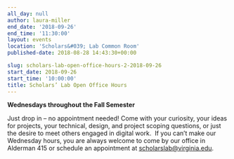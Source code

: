 ```yaml
---
all_day: null
author: laura-miller
end_date: '2018-09-26'
end_time: '11:30:00'
layout: events
location: 'Scholars&#039; Lab Common Room'
published-date: 2018-08-28 14:43:30+00:00

slug: scholars-lab-open-office-hours-2-2018-09-26
start_date: 2018-09-26
start_time: '10:00:00'
title: Scholars’ Lab Open Office Hours
---
```


**Wednesdays throughout the Fall Semester**

Just drop in – no appointment needed! Come with your curiosity, your ideas for projects, your technical, design, and project scoping questions, or just the desire to meet others engaged in digital work.  If you can’t make our Wednesday hours, you are always welcome to come by our office in Alderman 415 or schedule an appointment at [scholarslab@virginia.edu](https://mail.google.com/mail/?view=cm&fs=1&tf=1&to=scholarslab@virginia.edu).
